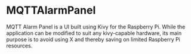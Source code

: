 # MQTTAlarmPanel
MQTT Alarm Panel is a UI built using Kivy for the Raspberry Pi. While the application can be modified to suit any kivy-capable hardware, its main purpose is to avoid using X and thereby saving on limited Raspberry Pi resources. 

